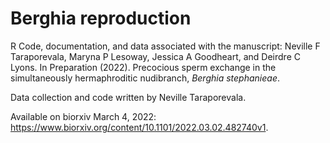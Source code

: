 # Berghia reproduction

R Code, documentation, and data associated with the manuscript: 
Neville F Taraporevala, Maryna P Lesoway, Jessica A Goodheart, and Deirdre C Lyons. In Preparation (2022). Precocious sperm exchange in the simultaneously hermaphroditic nudibranch, <i>Berghia stephanieae</i>. 

Data collection and code written by Neville Taraporevala.

Available on biorxiv March 4, 2022: https://www.biorxiv.org/content/10.1101/2022.03.02.482740v1.



